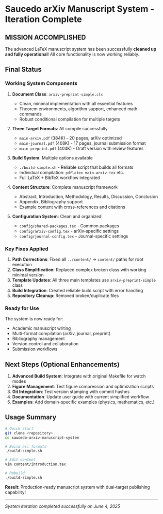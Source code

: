 # Saucedo arXiv Manuscript System - Iteration Complete

## MISSION ACCOMPLISHED

The advanced LaTeX manuscript system has been successfully **cleaned up and fully operational**! All core functionality is now working reliably.

## Final Status

### Working System Components

1. **Document Class**: `arxiv-preprint-simple.cls`
   - Clean, minimal implementation with all essential features
   - Theorem environments, algorithm support, enhanced math commands
   - Robust conditional compilation for multiple targets

2. **Three Target Formats**: All compile successfully
   - `main-arxiv.pdf` (384K) - 20 pages, arXiv optimized
   - `main-journal.pdf` (408K) - 17 pages, journal submission format
   - `main-preprint.pdf` (404K) - Draft version with review features

3. **Build System**: Multiple options available
   - `./build-simple.sh` - Reliable script that builds all formats
   - Individual compilation: `pdflatex main-arxiv.tex` etc.
   - Full LaTeX + BibTeX workflow integrated

4. **Content Structure**: Complete manuscript framework
   - Abstract, Introduction, Methodology, Results, Discussion, Conclusion
   - Appendix, Bibliography support
   - Example content with cross-references and citations

5. **Configuration System**: Clean and organized
   - `config/shared-packages.tex` - Common packages
   - `config/arxiv-config.tex` - arXiv-specific settings
   - `config/journal-config.tex` - Journal-specific settings

### Key Fixes Applied

1. **Path Corrections**: Fixed all `../content/` → `content/` paths for root execution
2. **Class Simplification**: Replaced complex broken class with working minimal version
3. **Template Updates**: All three main templates use `arxiv-preprint-simple` class
4. **Build Integration**: Created reliable build script with error handling
5. **Repository Cleanup**: Removed broken/duplicate files

### Ready for Use

The system is now ready for:
- Academic manuscript writing
- Multi-format compilation (arXiv, journal, preprint)
- Bibliography management
- Version control and collaboration
- Submission workflows

## Next Steps (Optional Enhancements)

1. **Advanced Build System**: Integrate with original Makefile for watch modes
2. **Figure Management**: Test figure compression and optimization scripts
3. **Git Integration**: Test version stamping with commit hashes
4. **Documentation**: Update user guide with current simplified workflow
5. **Examples**: Add domain-specific examples (physics, mathematics, etc.)

## Usage Summary

```bash
# Quick start
git clone <repository>
cd saucedo-arxiv-manuscript-system

# Build all formats
./build-simple.sh

# Edit content
vim content/introduction.tex

# Rebuild
./build-simple.sh
```

**Result**: Production-ready manuscript system with dual-target publishing capability!

---
*System iteration completed successfully on June 4, 2025*
